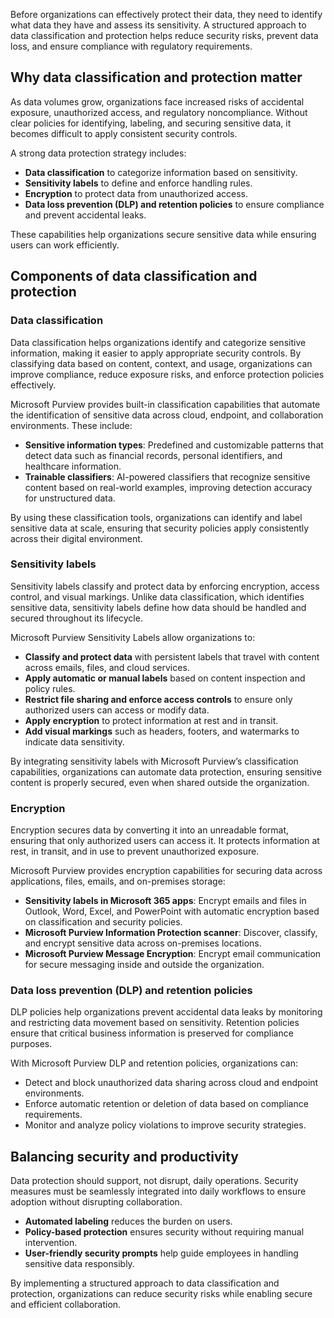 Before organizations can effectively protect their data, they need to identify what data they have and assess its sensitivity. A structured approach to data classification and protection helps reduce security risks, prevent data loss, and ensure compliance with regulatory requirements.

## Why data classification and protection matter

As data volumes grow, organizations face increased risks of accidental exposure, unauthorized access, and regulatory noncompliance. Without clear policies for identifying, labeling, and securing sensitive data, it becomes difficult to apply consistent security controls.

A strong data protection strategy includes:

- **Data classification** to categorize information based on sensitivity.
- **Sensitivity labels** to define and enforce handling rules.
- **Encryption** to protect data from unauthorized access.
- **Data loss prevention (DLP) and retention policies** to ensure compliance and prevent accidental leaks.

These capabilities help organizations secure sensitive data while ensuring users can work efficiently.

## Components of data classification and protection

### Data classification

Data classification helps organizations identify and categorize sensitive information, making it easier to apply appropriate security controls. By classifying data based on content, context, and usage, organizations can improve compliance, reduce exposure risks, and enforce protection policies effectively.

Microsoft Purview provides built-in classification capabilities that automate the identification of sensitive data across cloud, endpoint, and collaboration environments. These include:

- **Sensitive information types**: Predefined and customizable patterns that detect data such as financial records, personal identifiers, and healthcare information.
- **Trainable classifiers**: AI-powered classifiers that recognize sensitive content based on real-world examples, improving detection accuracy for unstructured data.

By using these classification tools, organizations can identify and label sensitive data at scale, ensuring that security policies apply consistently across their digital environment.

### Sensitivity labels

Sensitivity labels classify and protect data by enforcing encryption, access control, and visual markings. Unlike data classification, which identifies sensitive data, sensitivity labels define how data should be handled and secured throughout its lifecycle.

Microsoft Purview Sensitivity Labels allow organizations to:

- **Classify and protect data** with persistent labels that travel with content across emails, files, and cloud services.
- **Apply automatic or manual labels** based on content inspection and policy rules.
- **Restrict file sharing and enforce access controls** to ensure only authorized users can access or modify data.
- **Apply encryption** to protect information at rest and in transit.
- **Add visual markings** such as headers, footers, and watermarks to indicate data sensitivity.

By integrating sensitivity labels with Microsoft Purview’s classification capabilities, organizations can automate data protection, ensuring sensitive content is properly secured, even when shared outside the organization.

### Encryption

Encryption secures data by converting it into an unreadable format, ensuring that only authorized users can access it. It protects information at rest, in transit, and in use to prevent unauthorized exposure.

Microsoft Purview provides encryption capabilities for securing data across applications, files, emails, and on-premises storage:

- **Sensitivity labels in Microsoft 365 apps**: Encrypt emails and files in Outlook, Word, Excel, and PowerPoint with automatic encryption based on classification and security policies.
- **Microsoft Purview Information Protection scanner**: Discover, classify, and encrypt sensitive data across on-premises locations.
- **Microsoft Purview Message Encryption**: Encrypt email communication for secure messaging inside and outside the organization.

### Data loss prevention (DLP) and retention policies

DLP policies help organizations prevent accidental data leaks by monitoring and restricting data movement based on sensitivity. Retention policies ensure that critical business information is preserved for compliance purposes.

With Microsoft Purview DLP and retention policies, organizations can:

- Detect and block unauthorized data sharing across cloud and endpoint environments.
- Enforce automatic retention or deletion of data based on compliance requirements.
- Monitor and analyze policy violations to improve security strategies.

## Balancing security and productivity

Data protection should support, not disrupt, daily operations. Security measures must be seamlessly integrated into daily workflows to ensure adoption without disrupting collaboration.

- **Automated labeling** reduces the burden on users.
- **Policy-based protection** ensures security without requiring manual intervention.
- **User-friendly security prompts** help guide employees in handling sensitive data responsibly.

By implementing a structured approach to data classification and protection, organizations can reduce security risks while enabling secure and efficient collaboration.
